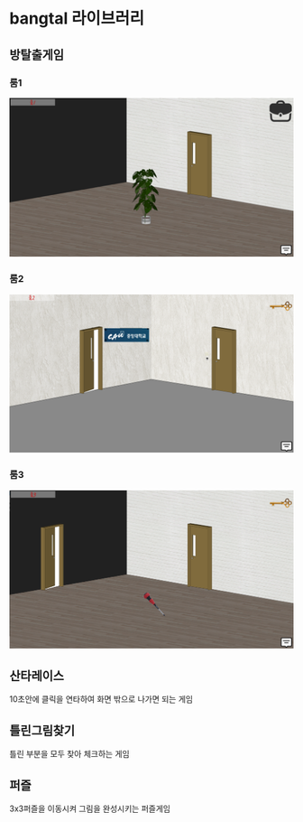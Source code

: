 # bangtal 라이브러리 
## 방탈출게임 
### 룸1
![방탈출](https://github.com/taeyk1/bangtal/blob/master/images(%EB%B0%A9%ED%83%88%EC%B6%9C)/1.png)

### 룸2
![방탈출](https://github.com/taeyk1/bangtal/blob/master/images(%EB%B0%A9%ED%83%88%EC%B6%9C)/2.png)

### 룸3
![방탈출](https://github.com/taeyk1/bangtal/blob/master/images(%EB%B0%A9%ED%83%88%EC%B6%9C)/3.png)

## 산타레이스
10초안에 클릭을 연타하여 화면 밖으로 나가면 되는 게임

## 틀린그림찾기
틀린 부분을 모두 찾아 체크하는 게임

## 퍼즐
3x3퍼즐을 이동시켜 그림을 완성시키는 퍼즐게임
